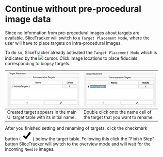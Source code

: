 # Continue without pre-procedural image data

Since no information from pre-procedural images about targets are available, SliceTracker will switch to a `Target Placement Mode`, where the user will have to place targets on intra-procedural images.

To do so, SliceTracker already activated the `Target Placement Mode` which is indicated by the ![](../images/fiducialmode_icon.png) cursor. Click image locations to place fiducials corresponding to biopsy targets.

| ![](../images/no_preop_target_placement_table.png) | ![](../images/no_preop_target_rename.png) |
| --- | --- |
| Created target appears in the main UI target table with its initial name. | Double click onto the name cell of the target that you want to rename. |

After you finished setting and renaming of targets, click the checkmark button \( ![](/assets/icon-apply.png) \) below the target table. Following this click the "Finish Step" button SliceTracker will switch to the overview mode and will wait for the incoming `Needle` images.

